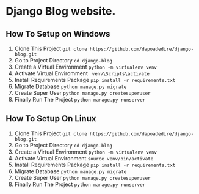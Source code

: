 # Django Blog website.


## How To Setup on Windows

1. Clone This Project `git clone https://github.com/dapoadedire/django-blog.git`
2. Go to Project Directory `cd django-blog`
3. Create a Virtual Environment `python -m virtualenv venv`
4. Activate Virtual Enviromment ` venv\Scripts\activate`
5. Install Requirements Package `pip install -r requirements.txt`
6. Migrate Database `python manage.py migrate`
7. Create Super User `python manage.py createsuperuser`
8. Finally Run The Project `python manage.py runserver`


## How To Setup On Linux
1. Clone This Project `git clone https://github.com/dapoadedire/django-blog.git`
2. Go to Project Directory `cd django-blog`
3. Create a Virtual Environment `python -m virtualenv venv`
4. Activate Virtual Environment `source venv/bin/activate`
5. Install Requirements Package `pip install -r requirements.txt`
6. Migrate Database `python manage.py migrate`
7. Create Super User `python manage.py createsuperuser`
8. Finally Run The Project `python manage.py runserver`

